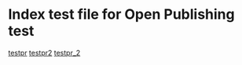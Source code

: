 # Index test file for Open Publishing test
[testpr](testpr1.md)
[testpr2](testpr2.md)
[testpr_2](testpr_2.md)
